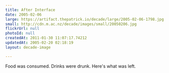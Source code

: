 ```yaml
---
title: After Interface
date: 2005-02-06
large: https://artifact.thepatrick.io/decade/large/2005-02-06-1798.jpg
small: http://cdn.m.ac.nz/decade/images/small/20050206.jpg
flickrUrl: null
photoId: null
createdAt: 2011-01-30 11:07:17.74212
updatedAt: 2005-02-20 02:18:19
layout: decade-image

---
```

Food was consumed. Drinks were drunk. Here's what was left.
